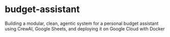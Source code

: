 # budget-assistant
Building a modular, clean, agentic system for a personal budget assistant using CrewAI, Google Sheets, and deploying it on Google Cloud with Docker
